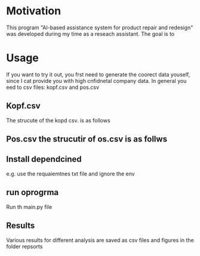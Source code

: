 # Motivation
This program "AI-based assistance system for product repair and redesign" was developed during my time as a reseach assistant. The goal is to 
# Usage
If you want to try it out, you frst need to generate the coorect data youself, since I cat provide you with high cnfidnetal company data.
In general you eed to csv files: kopf.csv and pos.csv

## Kopf.csv
The strucute of the kopd csv. is as follows


## Pos.csv the strucutir of os.csv is as follws

## Install dependcined
e.g. use the requaiemtnes txt file and ignore the env 

## run oprogrma
Run th main.py file

## Results
Various results for different analysis are saved as csv files and figures in the folder repsorts
